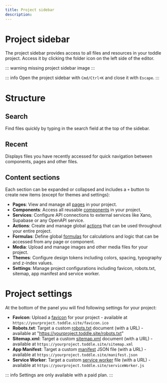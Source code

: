 ```yaml
---
title: Project sidebar
description:
---
```


# Project sidebar
The project sidebar provides access to all files and resources in your toddle project. Access it by clicking the folder icon on the left side of the editor.

::: warning
missing project sidebar image
:::

::: info
Open the project sidebar with `Cmd/Ctrl+K` and close it with `Escape`.
:::

# Structure
## Search
Find files quickly by typing in the search field at the top of the sidebar.

## Recent
Displays files you have recently accessed for quick navigation between components, pages and other files.

## Content sections
Each section can be expanded or collapsed and includes a `+` button to create new items (except for themes and settings):
- **Pages**: View and manage all [pages](/building-blocks/pages) in your project.
- **Components**: Access all reusable [components](/building-blocks/components) in your project.
- **Services**: Configure API connections to external services like Xano, Supabase or any OpenAPI service.
- **Actions**: Create and manage global [actions](/actions/general) that can be used throughout your entire project.
- **Formulas**: Define global [formulas](/formulas/the-formula-editor) for calculations and logic that can be accessed from any page or component.
- **Media**: Upload and manage images and other media files for your project.
- **Themes**: Configure design tokens including colors, spacing, typography and z-index values.
- **Settings**: Manage project configurations including favicon, robots.txt, sitemap, app manifest and service worker.

# Project settings
At the bottom of the panel you will find following settings for your project:
- **Favicon**: Upload a [favicon](https://developer.mozilla.org/en-US/docs/Glossary/Favicon) for your project - available at `https://yourproject.toddle.site/favicon.ico`
- **Robots.txt**: Target a custom [robots.txt](https://developer.mozilla.org/en-US/docs/Glossary/Robots.txt) document (with a URL) - available at "https://yourproject.toddle.site/robots.txt"
- **Sitemap.xml**: Target a custom [sitemap.xml](https://en.wikipedia.org/wiki/Sitemaps) document (with a URL) - available at `https://yourproject.toddle.site/sitemap.xml`
- **App Manifest**: Target a custom [manifest](https://developer.mozilla.org/en-US/docs/Web/Progressive_web_apps/Manifest) JSON file (with a URL) - available at `https://yourproject.toddle.site/manifest.json`
- **Service Worker**: Target a custom [service worker](https://developer.mozilla.org/en-US/docs/Web/API/Service_Worker_API/Using_Service_Workers) file (with a URL) - available at `https://yourproject.toddle.site/serviceWorker.js`

::: info
Settings are only available with a paid plan.
:::